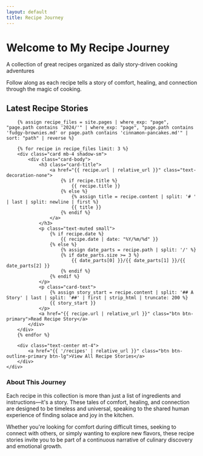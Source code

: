 ```yaml
---
layout: default
title: Recipe Journey
---
```


<div class="text-center mb-5">
    <h1 class="display-3 mb-3">Welcome to My Recipe Journey</h1>
    <p class="lead">A collection of great recipes organized as daily story-driven cooking adventures</p>
    <p class="text-muted">Follow along as each recipe tells a story of comfort, healing, and connection through the magic of cooking.</p>
</div>

<div class="row">
    <div class="col-md-8 mx-auto">
        <h2 class="mb-4">Latest Recipe Stories</h2>
        
        {% assign recipe_files = site.pages | where_exp: "page", "page.path contains '2024/'" | where_exp: "page", "page.path contains 'fudgy-brownies.md' or page.path contains 'cinnamon-pancakes.md'" | sort: "path" | reverse %}
        
        {% for recipe in recipe_files limit: 3 %}
        <div class="card mb-4 shadow-sm">
            <div class="card-body">
                <h3 class="card-title">
                    <a href="{{ recipe.url | relative_url }}" class="text-decoration-none">
                        {% if recipe.title %}
                            {{ recipe.title }}
                        {% else %}
                            {% assign title = recipe.content | split: '# ' | last | split: newline | first %}
                            {{ title }}
                        {% endif %}
                    </a>
                </h3>
                <p class="text-muted small">
                    {% if recipe.date %}
                        {{ recipe.date | date: "%Y/%m/%d" }}
                    {% else %}
                        {% assign date_parts = recipe.path | split: '/' %}
                        {% if date_parts.size >= 3 %}
                            {{ date_parts[0] }}/{{ date_parts[1] }}/{{ date_parts[2] }}
                        {% endif %}
                    {% endif %}
                </p>
                <p class="card-text">
                    {% assign story_start = recipe.content | split: '## A Story' | last | split: '##' | first | strip_html | truncate: 200 %}
                    {{ story_start }}
                </p>
                <a href="{{ recipe.url | relative_url }}" class="btn btn-primary">Read Recipe Story</a>
            </div>
        </div>
        {% endfor %}
        
        <div class="text-center mt-4">
            <a href="{{ '/recipes' | relative_url }}" class="btn btn-outline-primary btn-lg">View All Recipe Stories</a>
        </div>
    </div>
</div>

<div class="row mt-5">
    <div class="col-md-10 mx-auto">
        <div class="bg-light p-4 rounded">
            <h3>About This Journey</h3>
            <p>Each recipe in this collection is more than just a list of ingredients and instructions—it's a story. These tales of comfort, healing, and connection are designed to be timeless and universal, speaking to the shared human experience of finding solace and joy in the kitchen.</p>
            <p>Whether you're looking for comfort during difficult times, seeking to connect with others, or simply wanting to explore new flavors, these recipe stories invite you to be part of a continuous narrative of culinary discovery and emotional growth.</p>
        </div>
    </div>
</div>